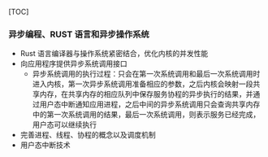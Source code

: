 [TOC]

### 异步编程、RUST 语言和异步操作系统

- Rust 语言编译器与操作系统紧密结合，优化内核的并发性能
- 向应用程序提供异步系统调用接口
    - 异步系统调用的执行过程：只会在第一次系统调用和最后一次系统调用时进入内核，第一次异步系统调用准备相应的参数，之后内核会映射一段共享内存，在共享内存的相应队列中保存服务协程的异步执行的结果，并通过用户态中断通知应用进程，之后中间的异步系统调用只会查询共享内存中的第一次系统调用的结果，最后一次系统调用，则表示服务已经完成，用户态可以继续执行
- 完善进程、线程、协程的概念以及调度机制
- 用户态中断技术


